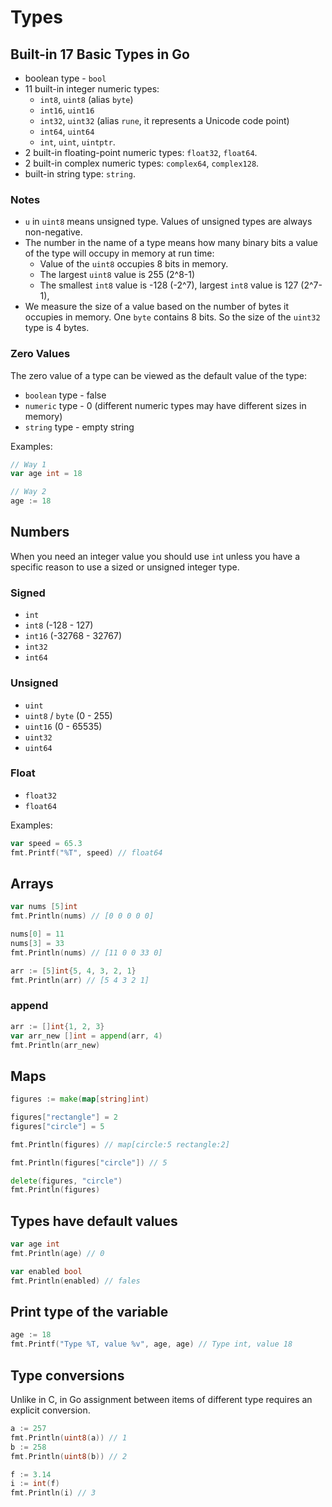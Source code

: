 # Types

## Built-in 17 Basic Types in Go

- boolean type - `bool`
- 11 built-in integer numeric types:
    - `int8`, `uint8` (alias `byte`)
    - `int16`, `uint16` 
    - `int32`, `uint32` (alias `rune`, it represents a Unicode code point) 
    - `int64`, `uint64`
    - `int`, `uint`, `uintptr`.
- 2 built-in floating-point numeric types: `float32`, `float64`.
- 2 built-in complex numeric types: `complex64`, `complex128`.
- built-in string type: `string`.

### Notes

- `u` in `uint8` means unsigned type. Values of unsigned types are always non-negative. 
- The number in the name of a type means how many binary bits a value of the type will occupy in memory at run time:
    - Value of the `uint8` occupies 8 bits in memory.
    - The largest `uint8` value is 255 (2^8-1)
    - The smallest `int8` value is -128 (-2^7), largest `int8` value is 127 (2^7-1), 
- We measure the size of a value based on the number of bytes it occupies in memory. One `byte` contains 8 bits. So the size of the `uint32` type is 4 bytes.

### Zero Values

The zero value of a type can be viewed as the default value of the type:

- `boolean` type - false
- `numeric` type - 0 (different numeric types may have different sizes in memory)
- `string` type - empty string

Examples:

```go
// Way 1
var age int = 18

// Way 2
age := 18
```

## Numbers

When you need an integer value you should use `in`t unless you have a specific reason to use a sized or unsigned integer type.

### Signed

- `int`  
- `int8` (-128 - 127)
- `int16` (-32768 - 32767)
- `int32`
- `int64`

### Unsigned

- `uint`
- `uint8` / `byte` (0 - 255) 
- `uint16` (0 - 65535)
- `uint32` 
- `uint64`

### Float

- `float32`
- `float64`

Examples:

```go
var speed = 65.3
fmt.Printf("%T", speed) // float64
```

## Arrays

```go
var nums [5]int
fmt.Println(nums) // [0 0 0 0 0]

nums[0] = 11
nums[3] = 33
fmt.Println(nums) // [11 0 0 33 0]

arr := [5]int{5, 4, 3, 2, 1}
fmt.Println(arr) // [5 4 3 2 1]
```

### append

```go
arr := []int{1, 2, 3}
var arr_new []int = append(arr, 4)
fmt.Println(arr_new)
```

## Maps

```go
figures := make(map[string]int)

figures["rectangle"] = 2
figures["circle"] = 5

fmt.Println(figures) // map[circle:5 rectangle:2]

fmt.Println(figures["circle"]) // 5

delete(figures, "circle")
fmt.Println(figures)
```

## Types have default values

```go
var age int
fmt.Println(age) // 0

var enabled bool
fmt.Println(enabled) // fales
```

## Print type of the variable

```go
age := 18
fmt.Printf("Type %T, value %v", age, age) // Type int, value 18
```

## Type conversions

Unlike in C, in Go assignment between items of different type requires an explicit conversion. 

```go
a := 257
fmt.Println(uint8(a)) // 1
b := 258
fmt.Println(uint8(b)) // 2

f := 3.14
i := int(f)
fmt.Println(i) // 3
```
